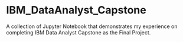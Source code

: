 # IBM_DataAnalyst_Capstone
A collection of Jupyter Notebook that demonstrates my experience on completing IBM Data Analyst Capstone as the Final Project.
